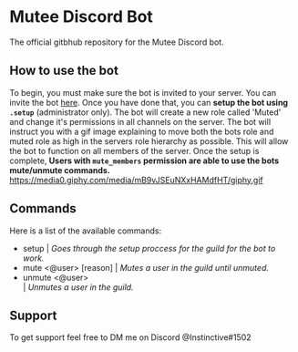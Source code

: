 # Mutee Discord Bot
 The official gitbhub repository for the Mutee Discord bot.

## How to use the bot
To begin, you must make sure the bot is invited to your server. You can invite the bot [here](https://discord.com/api/oauth2/authorize?client_id=732011296286965821&permissions=406973456&scope=bot). Once you have done that, you can **setup the bot using `.setup`** (administrator only). The bot will create a new role called 'Muted' and change it's permissions in all channels on the server. The bot will instruct you with a gif image explaining to move both the bots role and muted role as high in the servers role hierarchy as possible. This will allow the bot to function on all members of the server. Once the setup is complete, **Users with `mute_members` permission are able to use the bots mute/unmute commands.**
https://media0.giphy.com/media/mB9vJSEuNXxHAMdfHT/giphy.gif

## Commands
 Here is a list of the available commands:
 - setup
| _Goes through the setup proccess for the guild for the bot to work._
 - mute <@user> [reason]
| _Mutes a user in the guild until unmuted._
 - unmute <@user>	
| _Unmutes a user in the guild._

## Support
To get support feel free to DM me on Discord @Instinctive#1502